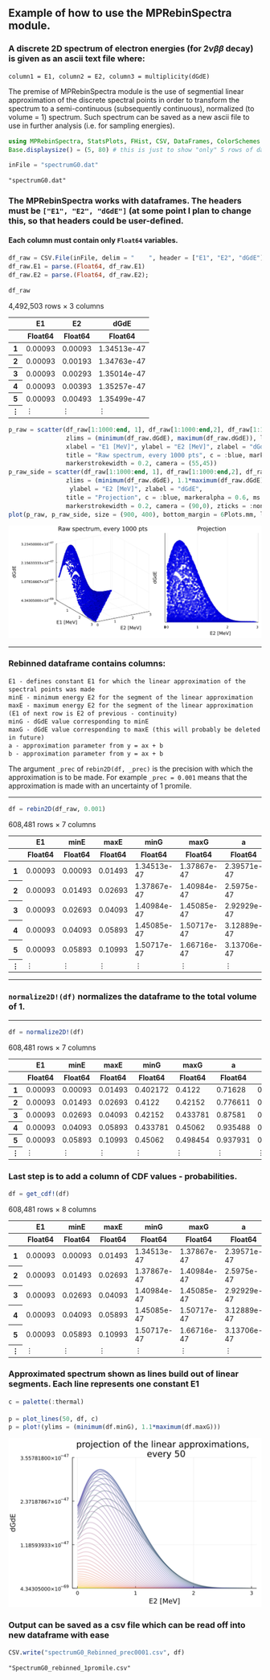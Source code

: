 ## Example of how to use the MPRebinSpectra module. 
### A discrete 2D spectrum of electron energies (for $2\nu\beta\beta$ decay) is given as an ascii text file where:
    column1 = E1, column2 = E2, column3 = multiplicity(dGdE)

The premise of MPRebinSpectra module is the use of segmential linear approximation of the discrete spectral points in order to transform the spectrum to a semi-continuous (subsequently continuous), normalized (to volume = 1) spectrum. Such spectrum can be saved as a new ascii file to use in further analysis (i.e. for sampling energies).  


```julia
using MPRebinSpectra, StatsPlots, FHist, CSV, DataFrames, ColorSchemes
Base.displaysize() = (5, 80) # this is just to show "only" 5 rows of dataframes
```


```julia
inFile = "spectrumG0.dat"
```




    "spectrumG0.dat"



### The MPRebinSpectra works with dataframes. The headers must be ```["E1", "E2", "dGdE"]``` (at some point I plan to change this, so that headers could be user-defined. 

#### Each column must contain only ```Float64``` variables. 


```julia
df_raw = CSV.File(inFile, delim = "    ", header = ["E1", "E2", "dGdE"]) |> DataFrame
df_raw.E1 = parse.(Float64, df_raw.E1)
df_raw.E2 = parse.(Float64, df_raw.E2);
```


```julia
df_raw
```




<div class="data-frame"><p>4,492,503 rows × 3 columns</p><table class="data-frame"><thead><tr><th></th><th>E1</th><th>E2</th><th>dGdE</th></tr><tr><th></th><th title="Float64">Float64</th><th title="Float64">Float64</th><th title="Float64">Float64</th></tr></thead><tbody><tr><th>1</th><td>0.00093</td><td>0.00093</td><td>1.34513e-47</td></tr><tr><th>2</th><td>0.00093</td><td>0.00193</td><td>1.34763e-47</td></tr><tr><th>3</th><td>0.00093</td><td>0.00293</td><td>1.35014e-47</td></tr><tr><th>4</th><td>0.00093</td><td>0.00393</td><td>1.35257e-47</td></tr><tr><th>5</th><td>0.00093</td><td>0.00493</td><td>1.35499e-47</td></tr><tr><th>&vellip;</th><td>&vellip;</td><td>&vellip;</td><td>&vellip;</td></tr></tbody></table></div>




```julia
p_raw = scatter(df_raw[1:1000:end, 1], df_raw[1:1000:end,2], df_raw[1:1000:end,3],
                zlims = (minimum(df_raw.dGdE), maximum(df_raw.dGdE)), legend = :false,
                xlabel = "E1 [MeV]", ylabel = "E2 [MeV]", zlabel = "dGdE", 
                title = "Raw spectrum, every 1000 pts", c = :blue, markeralpha = 1, ms = 2.5,
                markerstrokewidth = 0.2, camera = (55,45))
p_raw_side = scatter(df_raw[1:1000:end, 1], df_raw[1:1000:end,2], df_raw[1:1000:end,3],
                zlims = (minimum(df_raw.dGdE), 1.1*maximum(df_raw.dGdE)), legend = :false,
                 ylabel = "E2 [MeV]", zlabel = "dGdE", 
                title = "Projection", c = :blue, markeralpha = 0.6, ms = 4,
                markerstrokewidth = 0.2, camera = (90,0), zticks = :none)
plot(p_raw, p_raw_side, size = (900, 400), bottom_margin = 6Plots.mm, left_margin = 6Plots.mm)
```




    
![svg](output_6_0.svg)
    



----------------------------------------

### Rebinned dataframe contains columns:
    E1 - defines constant E1 for which the linear approximation of the spectral points was made
    minE - minimum energy E2 for the segment of the linear approximation 
    maxE - maximum energy E2 for the segment of the linear approximation (E1 of next row is E2 of previous - continuity)
    minG - dGdE value corresponding to minE 
    maxG - dGdE value corresponding to maxE (this will probably be deleted in future)
    a - approximation parameter from y = ax + b
    b - approximation parameter from y = ax + b
    
The argument ```_prec``` of ```rebin2D(df, _prec)``` is the precision with which the approximation is to be made. For example ```_prec = 0.001``` means that the approximation is made with an uncertainty of 1 promile. 

-------------------------------------------------------------------


```julia
df = rebin2D(df_raw, 0.001)
```




<div class="data-frame"><p>608,481 rows × 7 columns</p><table class="data-frame"><thead><tr><th></th><th>E1</th><th>minE</th><th>maxE</th><th>minG</th><th>maxG</th><th>a</th><th>b</th></tr><tr><th></th><th title="Float64">Float64</th><th title="Float64">Float64</th><th title="Float64">Float64</th><th title="Float64">Float64</th><th title="Float64">Float64</th><th title="Float64">Float64</th><th title="Float64">Float64</th></tr></thead><tbody><tr><th>1</th><td>0.00093</td><td>0.00093</td><td>0.01493</td><td>1.34513e-47</td><td>1.37867e-47</td><td>2.39571e-47</td><td>1.3429e-47</td></tr><tr><th>2</th><td>0.00093</td><td>0.01493</td><td>0.02693</td><td>1.37867e-47</td><td>1.40984e-47</td><td>2.5975e-47</td><td>1.33989e-47</td></tr><tr><th>3</th><td>0.00093</td><td>0.02693</td><td>0.04093</td><td>1.40984e-47</td><td>1.45085e-47</td><td>2.92929e-47</td><td>1.33095e-47</td></tr><tr><th>4</th><td>0.00093</td><td>0.04093</td><td>0.05893</td><td>1.45085e-47</td><td>1.50717e-47</td><td>3.12889e-47</td><td>1.32278e-47</td></tr><tr><th>5</th><td>0.00093</td><td>0.05893</td><td>0.10993</td><td>1.50717e-47</td><td>1.66716e-47</td><td>3.13706e-47</td><td>1.3223e-47</td></tr><tr><th>&vellip;</th><td>&vellip;</td><td>&vellip;</td><td>&vellip;</td><td>&vellip;</td><td>&vellip;</td><td>&vellip;</td><td>&vellip;</td></tr></tbody></table></div>



----------------------------

### ```normalize2D!(df)``` normalizes the dataframe to the total volume of 1. 

-----------------------------


```julia
df = normalize2D!(df)
```




<div class="data-frame"><p>608,481 rows × 7 columns</p><table class="data-frame"><thead><tr><th></th><th>E1</th><th>minE</th><th>maxE</th><th>minG</th><th>maxG</th><th>a</th><th>b</th></tr><tr><th></th><th title="Float64">Float64</th><th title="Float64">Float64</th><th title="Float64">Float64</th><th title="Float64">Float64</th><th title="Float64">Float64</th><th title="Float64">Float64</th><th title="Float64">Float64</th></tr></thead><tbody><tr><th>1</th><td>0.00093</td><td>0.00093</td><td>0.01493</td><td>0.402172</td><td>0.4122</td><td>0.71628</td><td>0.401506</td></tr><tr><th>2</th><td>0.00093</td><td>0.01493</td><td>0.02693</td><td>0.4122</td><td>0.42152</td><td>0.776611</td><td>0.400606</td></tr><tr><th>3</th><td>0.00093</td><td>0.02693</td><td>0.04093</td><td>0.42152</td><td>0.433781</td><td>0.87581</td><td>0.397934</td></tr><tr><th>4</th><td>0.00093</td><td>0.04093</td><td>0.05893</td><td>0.433781</td><td>0.45062</td><td>0.935488</td><td>0.395491</td></tr><tr><th>5</th><td>0.00093</td><td>0.05893</td><td>0.10993</td><td>0.45062</td><td>0.498454</td><td>0.937931</td><td>0.395348</td></tr><tr><th>&vellip;</th><td>&vellip;</td><td>&vellip;</td><td>&vellip;</td><td>&vellip;</td><td>&vellip;</td><td>&vellip;</td><td>&vellip;</td></tr></tbody></table></div>



### Last step is to add a column of CDF values - probabilities. 


```julia
df = get_cdf!(df)
```




<div class="data-frame"><p>608,481 rows × 8 columns</p><table class="data-frame"><thead><tr><th></th><th>E1</th><th>minE</th><th>maxE</th><th>minG</th><th>maxG</th><th>a</th><th>b</th><th>cdf</th></tr><tr><th></th><th title="Float64">Float64</th><th title="Float64">Float64</th><th title="Float64">Float64</th><th title="Float64">Float64</th><th title="Float64">Float64</th><th title="Float64">Float64</th><th title="Float64">Float64</th><th title="Float64">Float64</th></tr></thead><tbody><tr><th>1</th><td>0.00093</td><td>0.00093</td><td>0.01493</td><td>1.34513e-47</td><td>1.37867e-47</td><td>2.39571e-47</td><td>1.3429e-47</td><td>1.90666e-52</td></tr><tr><th>2</th><td>0.00093</td><td>0.01493</td><td>0.02693</td><td>1.37867e-47</td><td>1.40984e-47</td><td>2.5975e-47</td><td>1.33989e-47</td><td>3.57977e-52</td></tr><tr><th>3</th><td>0.00093</td><td>0.02693</td><td>0.04093</td><td>1.40984e-47</td><td>1.45085e-47</td><td>2.92929e-47</td><td>1.33095e-47</td><td>5.58225e-52</td></tr><tr><th>4</th><td>0.00093</td><td>0.04093</td><td>0.05893</td><td>1.45085e-47</td><td>1.50717e-47</td><td>3.12889e-47</td><td>1.32278e-47</td><td>8.24447e-52</td></tr><tr><th>5</th><td>0.00093</td><td>0.05893</td><td>0.10993</td><td>1.50717e-47</td><td>1.66716e-47</td><td>3.13706e-47</td><td>1.3223e-47</td><td>1.6339e-51</td></tr><tr><th>&vellip;</th><td>&vellip;</td><td>&vellip;</td><td>&vellip;</td><td>&vellip;</td><td>&vellip;</td><td>&vellip;</td><td>&vellip;</td><td>&vellip;</td></tr></tbody></table></div>



### Approximated spectrum shown as lines build out of linear segments. Each line represents one constant E1



```julia
c = palette(:thermal)

p = plot_lines(50, df, c)
p = plot!(ylims = (minimum(df.minG), 1.1*maximum(df.maxG)))
```




    
![svg](output_14_0.svg)
    



### Output can be saved as a csv file which can be read off into new dataframe with ease


```julia
CSV.write("spectrumG0_Rebinned_prec0001.csv", df)
```




    "SpectrumG0_rebinned_1promile.csv"


